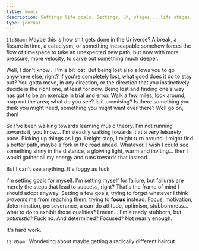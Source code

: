 ```yaml
---
title: Goals
description: Settings life goals. Settings, uh, stages... life stages, to improve. To get to... uh, make my dreams? come true?
type: journal
---
```


`11:38am:` Maybe this is how shit gets done in the Universe? A break, a fissure in time, a cataclysm, or something inescapable somehow forces the flow of timespace to take an unexpected new path, but now with more pressure, more velocity, to carve out something much deeper.

Well, I don't know... I'm a bit lost. But being lost also allows you to go anywhere else, right? If you're completely lost, what good does it do to stay put? You gotta move, in any direction, or the direction that you instinctively decide is the right one, at least for now. Being lost and finding one's way has got to be an exercize in trial and error. Walk a few miles, look around, map out the area; what do you see? Is it promising? Is there something you think you might need, something you might want over there? Well go on, then!

So I've been walking towards learning music theory. I'm not running towards it, you know... I'm steadily walking towards it at a very leisurely pace. Picking up things as I go. I might stop, I might turn around. I might find a better path, maybe a fork in the road ahead. Whatever. I wish I could see something shiny in the distance, a glowing light, warm and inviting... then I would gather all my energy and runs towards that instead.

But I can't see anything. It's foggy as fuck.

I'm setting goals for myself. I'm setting myself for failure, but failures are merely the steps that lead to success, right? That's the frame of mind I should adopt anyway. Setting a few goals, trying to forget whatever I think *prevents* me from reaching them, trying to **focus** instead. Focus, motivation, determination, perseverance, a can-do attitude, optimism, stubbornness... what to do to exhibit those qualities? I mean... I'm already stubborn, but *optimistic*? Fuck no. And determined? Focused? Not nearly enough.

It's hard work.

`12:05pm:` Wondering about maybe getting a radically different haircut.

